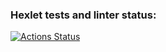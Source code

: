### Hexlet tests and linter status:
[![Actions Status](https://github.com/smignat/frontend-project-lvl2/workflows/hexlet-check/badge.svg)](https://github.com/smignat/frontend-project-lvl2/actions)